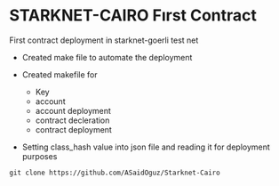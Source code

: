 # STARKNET-CAIRO Fırst Contract 

First contract deployment in starknet-goerli test net

- Created make file to automate the deployment 
- Created makefile for
   - Key
   - account
   - account deployment
   - contract decleration
   - contract deployment

- Setting class_hash value into json file and reading it for deployment purposes

```
git clone https://github.com/ASaidOguz/Starknet-Cairo
```